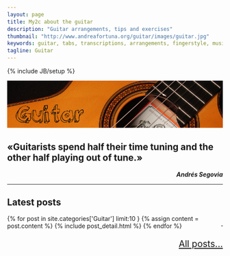 ```yaml
---
layout: page
title: My2c about the guitar
description: "Guitar arrangements, tips and exercises"
thumbnail: "http://www.andreafortuna.org/guitar/images/guitar.jpg"
keywords: guitar, tabs, transcriptions, arrangements, fingerstyle, music
tagline: Guitar
---
```

{% include JB/setup %}

![Guitar](/music/images/guitar_cover.jpg)

«Guitarists spend half their time tuning and the other half playing out of tune.»
--
<p style="text-align: right;font-style: italic;"><strong>Andrés Segovia</strong></p>



<hr/>

Latest posts
--

<p style="text-align: right;float:right;margin-top:10px;margin-left:20px;"><a href="/guitar/rss.xml"><i class="fa fa-rss fa-4x" >&nbsp;</i></a></p>
<div class="blog-index">

{% for post in site.categories['Guitar'] limit:10 }
        {% assign content = post.content %}
        {% include post_detail.html %}
{% endfor %}

</div>

<p style="text-align: right;font-size:1.5em;"> <a href="./archive/">All posts...</a> </p>

